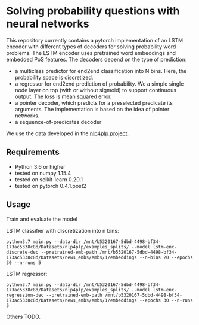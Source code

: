 # Solving probability questions with neural networks 
This repository currently contains a pytorch implementation of an LSTM encoder with different types of decoders for solving probability word problems.
The LSTM encoder uses pretrained word embeddings and embedded PoS features.
The decoders depend on the type of prediction:
- a multiclass predictor for end2end classification into N bins. Here, the probability space is discretized.
- a regressor for end2end prediction of probability. We a simple single node layer on top (with or without sigmoid) to support continuous output. The loss is mean squared error.
- a pointer decoder, which predicts for a preselected predicate its arguments. The implementation is based on the idea of pointer networks.
- a sequence-of-predicates decoder

We use the data developed in the [nlp4plp project](https://dtai.cs.kuleuven.be/problog/natural_language).

## Requirements
- Python 3.6 or higher
- tested on numpy 1.15.4
- tested on scikit-learn 0.20.1
- tested on pytorch 0.4.1.post2


## Usage
Train and evaluate the model

LSTM classifier with discretization into n bins:

```
python3.7 main.py --data-dir /mnt/b5320167-5dbd-4498-bf34-173ac5338c8d/Datasets/nlp4plp/examples_splits/ --model lstm-enc-discrete-dec --pretrained-emb-path /mnt/b5320167-5dbd-4498-bf34-173ac5338c8d/Datasets/news_embs/embs/1/embeddings --n-bins 20 --epochs 30 --n-runs 5
```

LSTM regressor:

```
python3.7 main.py --data-dir /mnt/b5320167-5dbd-4498-bf34-173ac5338c8d/Datasets/nlp4plp/examples_splits/ --model lstm-enc-regression-dec --pretrained-emb-path /mnt/b5320167-5dbd-4498-bf34-173ac5338c8d/Datasets/news_embs/embs/1/embeddings --epochs 30 --n-runs 5
```

Others TODO.
